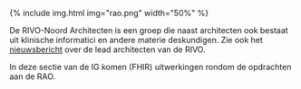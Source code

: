 {% include img.html img="rao.png" width="50%" %}

De RIVO-Noord Architecten is een groep die naast architecten ook bestaat uit klinische informatici en andere materie deskundigen.
Zie ook het [nieuwsbericht](https://www.rivo-noord.nl/nieuws/de-architecten-van-rivo-noord-martijn-en-frank/) over de lead architecten van de RIVO.

In deze sectie van de IG komen (FHIR) uitwerkingen rondom de opdrachten aan de RAO.  
